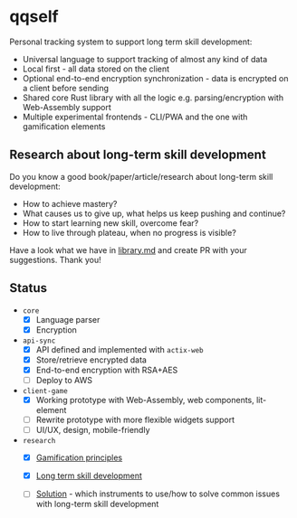 # qqself

Personal tracking system to support long term skill development:

- Universal language to support tracking of almost any kind of data
- Local first - all data stored on the client
- Optional end-to-end encryption synchronization - data is encrypted on a client before sending
- Shared core Rust library with all the logic e.g. parsing/encryption with Web-Assembly support
- Multiple experimental frontends - CLI/PWA and the one with gamification elements

## Research about long-term skill development

Do you know a good book/paper/article/research about long-term skill development:

- How to achieve mastery?
- What causes us to give up, what helps us keep pushing and continue?
- How to start learning new skill, overcome fear?
- How to live through plateau, when no progress is visible?

Have a look what we have in [library.md](research/library.md) and create PR with your suggestions. Thank you!

## Status

- `core`
    - [x] Language parser
    - [x] Encryption
- `api-sync`
    - [x] API defined and implemented with `actix-web`
    - [x] Store/retrieve encrypted data
    - [x] End-to-end encryption with RSA+AES
    - [ ] Deploy to AWS
- `client-game`
    - [x] Working prototype with Web-Assembly, web components, lit-element
    - [ ] Rewrite prototype with more flexible widgets support
    - [ ] UI/UX, design, mobile-friendly
- `research`
    - [x] [Gamification principles](research/gamification.md)
    - [x] [Long term skill development](research/skill_development.md)
    - [ ] [Solution](research/solutions.md) - which instruments to use/how to solve common issues with long-term skill
      development
    